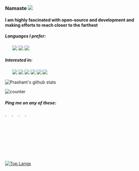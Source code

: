 
### Namaste <img src="https://img.icons8.com/emoji/24/000000/folded-hands-light-skin-tone.png"/>
#### I am highly fascinated with open-source and development and <br> making efforts to reach closer to the farthest

##### Languages I prefer:<br>
<ul>
   <img src="https://img.icons8.com/color/48/000000/python.png">
   <img src="https://img.icons8.com/color/48/000000/c-plus-plus-logo.png">
   <img src="https://img.icons8.com/color/48/000000/javascript.png">
</ul>

##### Interested in:<br>
 <ul>
  <img src="https://img.icons8.com/color/64/000000/django.png"/>
  <img src="https://img.icons8.com/color/48/000000/amazon-web-services.png"/>
  <img src="https://img.icons8.com/color/48/000000/source-code.png"/>
  <img src="https://img.icons8.com/cute-clipart/48/000000/machine-learning.png"/>
  <img src="https://img.icons8.com/fluent/48/000000/blockchain-new-logo.png"/> 
  <img src="https://img.icons8.com/cotton/48/000000/artificial-intelligence.png"/>
 </ul>


![Prashant's github stats](https://github-readme-stats.vercel.app/api?username=pra17dod&theme=radical&show_icons=true&count_private=true&hide=stars)

<p> <img src="https://komarev.com/ghpvc/?username=pra17dod&color=green" alt="counter" /> </p>




##### Ping me on any of these: <br>
[<img src="https://img.icons8.com/color/48/000000/twitter.png" width="3.5%"/>](https://twitter.com/@dodiya_prashant)
[<img src="https://img.icons8.com/color/48/000000/linkedin.png" width="3.5%"/>](https://www.linkedin.com/in/dodiya-prashant)
[<img src="https://img.icons8.com/fluent/48/000000/instagram-new.png" width="3.5%"/>](https://www.instagram.com/prance_always)
<a href="mailto:pra17dod@gmail.com"> <img src="https://img.icons8.com/color/48/000000/gmail.png" width="3.5%"/> </a>




 
[![Top Langs](https://github-readme-stats.vercel.app/api/top-langs/?username=pra17dod&theme=radical&layout=compact&hide=css)](https://github.com/pra17dod/github-readme-stats&theme=vue)



